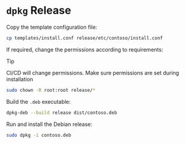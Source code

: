 # `dpkg` Release

Copy the template configuration file:

```sh
cp templates/install.conf release/etc/contoso/install.conf
```

If required, change the permissions according to requirements:

> [!TIP]
> CI/CD will change permissions. Make sure permissions are set during installation

```sh
sudo chown -R root:root release/*
```

Build the `.deb` executable:

```sh
dpkg-deb --build release dist/contoso.deb
```

Run and install the Debian release:

```sh
sudo dpkg -i contoso.deb
```
